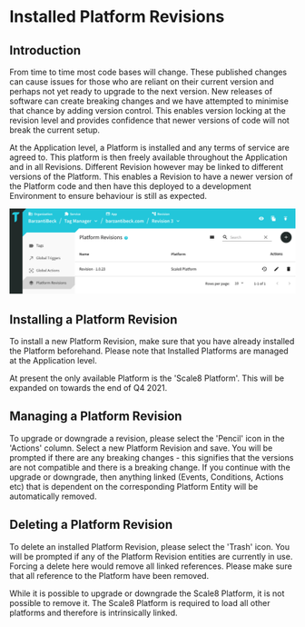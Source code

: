 # Installed Platform Revisions

## Introduction

From time to time most code bases will change. These published changes can cause issues for those who are reliant on their current version and perhaps not yet ready to upgrade to the next version. New releases of software can create breaking changes and we have attempted to minimise that chance by adding version control. This enables version locking at the revision level and provides confidence that newer versions of code will not break the current setup.

At the Application level, a Platform is installed and any terms of service are agreed to. This platform is then freely available throughout the Application and in all Revisions. Different Revision however may be linked to different versions of the Platform. This enables a Revision to have a newer version of the Platform code and then have this deployed to a development Environment to ensure behaviour is still as expected.

![Tag Manager - Installed Platform Revisions](/img/tag-manager/tag-manager-installed-platform-revisions.png)

## Installing a Platform Revision

To install a new Platform Revision, make sure that you have already installed the Platform beforehand. Please note that Installed Platforms are managed at the Application level.

<Info>

At present the only available Platform is the 'Scale8 Platform'. This will be expanded on towards the end of Q4 2021.

</Info>

## Managing a Platform Revision

To upgrade or downgrade a revision, please select the 'Pencil' icon in the 'Actions' column. Select a new Platform Revision and save. You will be prompted if there are any breaking changes - this signifies that the versions are not compatible and there is a breaking change. If you continue with the upgrade or downgrade, then anything linked (Events, Conditions, Actions etc) that is dependent on the corresponding Platform Entity will be automatically removed.

## Deleting a Platform Revision

To delete an installed Platform Revision, please select the 'Trash' icon. You will be prompted if any of the Platform Revision entities are currently in use. Forcing a delete here would remove all linked references. Please make sure that all reference to the Platform have been removed.

<Warn>

While it is possible to upgrade or downgrade the Scale8 Platform, it is not possible to remove it. The Scale8 Platform is required to load all other platforms and therefore is intrinsically linked.

</Warn>
